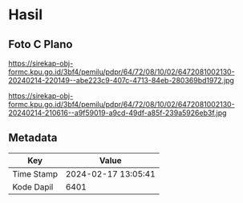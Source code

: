 # Hasil

## Foto C Plano

https://sirekap-obj-formc.kpu.go.id/3bf4/pemilu/pdpr/64/72/08/10/02/6472081002130-20240214-220149--abe223c9-407c-4713-84eb-280369bd1972.jpg

https://sirekap-obj-formc.kpu.go.id/3bf4/pemilu/pdpr/64/72/08/10/02/6472081002130-20240214-210616--a9f59019-a9cd-49df-a85f-239a5926eb3f.jpg


## Metadata

| Key        | Value               |
| ---------- | ------------------- |
| Time Stamp | 2024-02-17 13:05:41 |
| Kode Dapil | 6401                |



